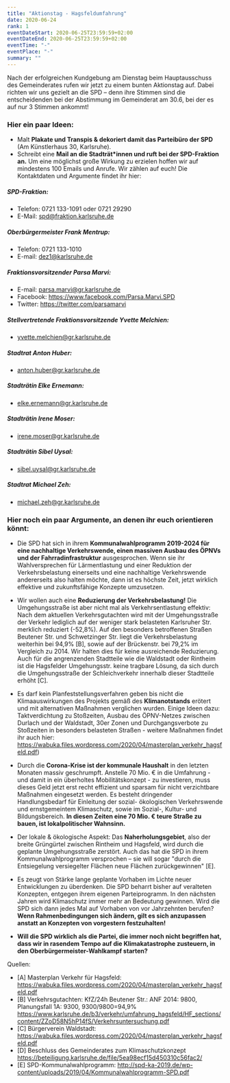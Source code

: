 ```yaml
---
title: "Aktionstag - Hagsfeldumfahrung"
date: 2020-06-24
rank: 1
eventDateStart: 2020-06-25T23:59:59+02:00
eventDateEnd: 2020-06-25T23:59:59+02:00
eventTime: "-"
eventPlace: "-"
summary: ""
---
```

Nach der erfolgreichen Kundgebung am Dienstag beim Hauptausschuss des Gemeinderates rufen wir jetzt zu einem bunten Aktionstag auf. Dabei richten wir uns gezielt an die SPD – denn ihre Stimmen sind die entscheidenden bei der Abstimmung im Gemeinderat am 30.6, bei der es auf nur 3 Stimmen ankommt!

### Hier ein paar Ideen:
- Malt **Plakate und Transpis & dekoriert damit das Parteibüro der SPD** (Am Künstlerhaus 30, Karlsruhe).
- Schreibt eine **Mail an die Stadträt*innen und ruft bei der SPD-Fraktion an.** Um eine möglichst große Wirkung zu erzielen hoffen wir auf mindestens 100 Emails und Anrufe. Wir zählen auf euch! 
Die Kontaktdaten und Argumente findet ihr hier:

##### SPD-Fraktion:
- Telefon: 0721 133-1091 oder 0721 29290 
- E-Mail: spd@fraktion.karlsruhe.de

##### Oberbürgermeister Frank Mentrup: 
- Telefon: 0721 133-1010
- E-mail: dez1@karlsruhe.de

##### Fraktionsvorsitzender Parsa Marvi:
- E-mail: parsa.marvi@gr.karlsruhe.de
- Facebook: https://www.facebook.com/Parsa.Marvi.SPD 
- Twitter: https://twitter.com/parsamarvi

##### Stellvertretende Fraktionsvorsitzende Yvette Melchien:
- yvette.melchien@gr.karlsruhe.de

##### Stadtrat Anton Huber:
- anton.huber@gr.karlsruhe.de

##### Stadträtin Elke Ernemann:
- elke.ernemann@gr.karlsruhe.de

##### Stadträtin Irene Moser:
- irene.moser@gr.karlsruhe.de

##### Stadträtin Sibel Uysal:
- sibel.uysal@gr.karlsruhe.de

##### Stadtrat Michael Zeh:
- michael.zeh@gr.karlsruhe.de

### Hier noch ein paar Argumente, an denen ihr euch orientieren könnt:

- Die SPD hat sich in ihrem **Kommunalwahlprogramm 2019-2024 für eine nachhaltige Verkehrswende, einen massiven Ausbau des ÖPNVs und der Fahrradinfrastruktur** ausgesprochen. Wenn sie ihr Wahlversprechen für Lärmentlastung und einer Reduktion der Verkehrsbelastung einerseits und eine nachhaltige Verkehrswende andererseits also halten möchte, dann ist es höchste Zeit, jetzt wirklich effektive und zukunftsfähige Konzepte umzusetzen.

- Wir wollen auch eine **Reduzierung der Verkehrsbelastung!** Die Umgehungsstraße ist aber nicht mal als Verkehrsentlastung effektiv: Nach dem aktuellen Verkehrsgutachten wird mit der Umgehungsstraße der Verkehr lediglich auf der weniger stark belasteten Karlsruher Str. merklich reduziert (-52,8%). Auf den besonders betroffenen Straßen Beutener Str. und Schwetzinger Str. liegt die Verkehrsbelastung weiterhin bei 94,9% [B], sowie auf der Brückenstr. bei 79,2% im Vergleich zu 2014. Wir halten dies für keine ausreichende Reduzierung. Auch für die angrenzenden Stadtteile wie die Waldstadt oder Rintheim ist die Hagsfelder Umgehungsstr. keine tragbare Lösung, da sich durch die Umgehungsstraße der Schleichverkehr innerhalb dieser Stadtteile erhöht [C].

- Es darf kein Planfeststellungsverfahren geben bis nicht die Klimaauswirkungen des Projekts gemäß des **Klimanotstands** erötert und mit alternativen Maßnahmen verglichen wurden.
Einige Ideen dazu: Taktverdichtung zu Stoßzeiten, Ausbau des ÖPNV-Netzes zwischen Durlach und der Waldstadt, 30er Zonen und Durchgangsverbote zu Stoßzeiten in besonders belasteten Straßen - weitere Maßnahmen findet ihr auch hier: https://wabuka.files.wordpress.com/2020/04/masterplan_verkehr_hagsfeld.pdf)

- Durch die **Corona-Krise ist der kommunale Haushalt** in den letzten Monaten massiv geschrumpft. Anstelle 70 Mio. € in die Umfahrung - und damit in ein überholtes Mobilitätskonzept - zu investieren, muss dieses Geld jetzt erst recht effizient und sparsam für nicht verzichtbare Maßnahmen eingesetzt werden. Es besteht dringender Handlungsbedarf für Einleitung der sozial- ökologischen Verkehrswende und ernstgemeintem Klimaschutz, sowie im Sozial-, Kultur- und Bildungsbereich. **In diesen Zeiten eine 70 Mio. € teure Straße zu bauen, ist lokalpolitischer Wahnsinn.**

- Der lokale & ökologische Aspekt: Das **Naherholungsgebiet**, also der breite Grüngürtel zwischen Rintheim und Hagsfeld, wird durch die geplante Umgehungsstraße zerstört. Auch das hat die SPD in ihrem Kommunalwahlprogramm versprochen – sie will sogar "durch die Entsiegelung versiegelter Flächen neue Flächen zurückgewinnen" [E].

- Es zeugt von Stärke lange geplante Vorhaben im Lichte neuer Entwicklungen zu überdenken. Die SPD beharrt bisher auf veralteten Konzepten, entgegen ihrem eigenen Parteiprogramm. In den nächsten Jahren wird Klimaschutz immer mehr an Bedeutung gewinnen. Wird die SPD sich dann jedes Mal auf Vorhaben von vor Jahrzehnten berufen? **Wenn Rahmenbedingungen sich ändern, gilt es sich anzupassen anstatt an Konzepten von vorgestern festzuhalten!**

- **Will die SPD wirklich als die Partei, die immer noch nicht begriffen hat, dass wir in rasendem Tempo auf die Klimakatastrophe zusteuern, in den Oberbürgermeister-Wahlkampf starten?**

Quellen:
- [A] Masterplan Verkehr für Hagsfeld: https://wabuka.files.wordpress.com/2020/04/masterplan_verkehr_hagsfeld.pdf
- [B] Verkehrsgutachten: KfZ/24h Beutener Str.: ANF 2014: 9800, Planungsfall 1A: 9300, 9300/9800=94,9%  https://www.karlsruhe.de/b3/verkehr/umfahrung_hagsfeld/HF_sections/content/ZZoD58N5hP14fS/Verkehrsuntersuchung.pdf
- [C] Bürgerverein Waldstadt: https://wabuka.files.wordpress.com/2020/04/masterplan_verkehr_hagsfeld.pdf
- [D] Beschluss des Gemeinderates zum Klimaschutzkonzept https://beteiligung.karlsruhe.de/file/5ea98ecf15d450310c56fac2/
- [E] SPD-Kommunalwahlprogramm: http://spd-ka-2019.de/wp-content/uploads/2019/04/Kommunalwahlprogramm-SPD.pdf